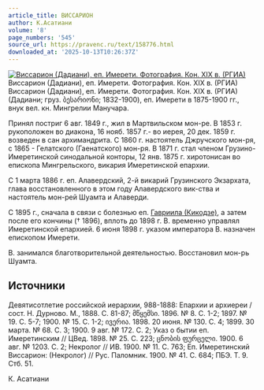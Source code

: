 ```yaml
---
article_title: ВИССАРИОН
author: К.Асатиани
volume: '8'
page_numbers: '545'
source_url: https://pravenc.ru/text/158776.html
downloaded_at: '2025-10-13T10:26:37Z'
---
```


[![Виссарион (Дадиани), еп. Имерети. Фотография. Кон. XIX в. (РГИА)](https://pravenc.ru/data/786/465/1234/i200.jpg "Кликните для увеличения картинки")](https://pravenc.ru/data/786/465/1234/i400.jpg)Виссарион (Дадиани), еп. Имерети. Фотография. Кон. XIX в. (РГИА)  
Виссарион (Дадиани), еп. Имерети. Фотография. Кон. XIX в. (РГИА)(Дадиани; груз. ბესარიონი; 1832-1900), еп. Имерети в 1875-1900 гг., внук вел. кн. Мингрелии Манучара.

Принял постриг 6 авг. 1849 г., жил в Мартвильском мон-ре. В 1853 г. рукоположен во диакона, 16 нояб. 1857 г.- во иерея, 20 дек. 1859 г. возведен в сан архимандрита. С 1860 г. настоятель Джручского мон-ря, с 1865 - Гелатского (Гаенатского) мон-ря. В 1871 г. стал членом Грузино-Имеретинской синодальной конторы, 12 янв. 1875 г. хиротонисан во епископа Мингрельского, викария Имеретинской епархии.

С 1 марта 1886 г. еп. Алавердский, 2-й викарий Грузинского Экзархата, глава восстановленного в этом году Алавердского вик-ства и настоятель мон-рей Шуамта и Алаверди.

С 1895 г., сначала в связи с болезнью еп. [Гавриила (Кикодзе)](<https://pravenc.ru/text/Гавриила (Кикодзе).html>), а затем после его кончины († 1896), вплоть до 1898 г. В. временно управлял Имеретинской епархией. 6 июня 1898 г. указом императора В. назначен епископом Имерети.

В. занимался благотворительной деятельностью. Восстановил мон-рь Шуамта.

## Источники

Девятисотлетие российской иерархии, 988-1888: Епархии и архиереи / сост. Н. Дурново. М., 1888. С. 81-87; მწყემსი. 1896. № 8. С. 1-2; 1897. № 19. С. 5-7; 1900. № 15. С. 1-2; ივერია. 1898. 20 июня. № 130. С. 4; 1899. 30 марта. № 68. С. 3; 1900. 9 авг. № 172. С. 2; Указ о бытии еп. Имеретинским // ЦВед. 1898. № 25. С. 223; ცნობის ფურცელი. 1900. 6 авг. № 1203. С. 2; Некролог // ИВ. 1900. № 11. С. 763; Еп. Имеретинский Виссарион: (Некролог) // Рус. Паломник. 1900. № 41. С. 684; ПБЭ. Т. 9. Стб. 51.

К.  Асатиани
